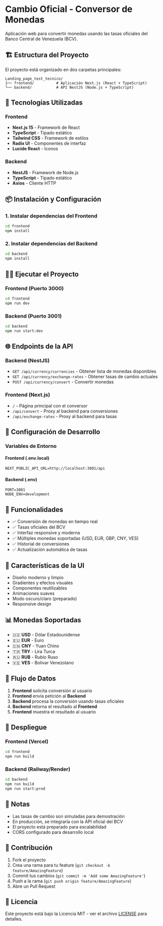 # Cambio Oficial - Conversor de Monedas

Aplicación web para convertir monedas usando las tasas oficiales del Banco Central de Venezuela (BCV).

## 🏗️ Estructura del Proyecto

El proyecto está organizado en dos carpetas principales:

```
Landing_page_test_tecnico/
├── frontend/          # Aplicación Next.js (React + TypeScript)
└── backend/           # API NestJS (Node.js + TypeScript)
```

## 🚀 Tecnologías Utilizadas

### Frontend
- **Next.js 15** - Framework de React
- **TypeScript** - Tipado estático
- **Tailwind CSS** - Framework de estilos
- **Radix UI** - Componentes de interfaz
- **Lucide React** - Iconos

### Backend
- **NestJS** - Framework de Node.js
- **TypeScript** - Tipado estático
- **Axios** - Cliente HTTP

## 📦 Instalación y Configuración

### 1. Instalar dependencias del Frontend

```bash
cd frontend
npm install
```

### 2. Instalar dependencias del Backend

```bash
cd backend
npm install
```

## 🏃‍♂️ Ejecutar el Proyecto

### Frontend (Puerto 3000)

```bash
cd frontend
npm run dev
```

### Backend (Puerto 3001)

```bash
cd backend
npm run start:dev
```

## 🌐 Endpoints de la API

### Backend (NestJS)

- `GET /api/currency/currencies` - Obtener lista de monedas disponibles
- `GET /api/currency/exchange-rates` - Obtener tasas de cambio actuales
- `POST /api/currency/convert` - Convertir monedas

### Frontend (Next.js)

- `/` - Página principal con el conversor
- `/api/convert` - Proxy al backend para conversiones
- `/api/exchange-rates` - Proxy al backend para tasas

## 🔧 Configuración de Desarrollo

### Variables de Entorno

#### Frontend (.env.local)
```env
NEXT_PUBLIC_API_URL=http://localhost:3001/api
```

#### Backend (.env)
```env
PORT=3001
NODE_ENV=development
```

## 📱 Funcionalidades

- ✅ Conversión de monedas en tiempo real
- ✅ Tasas oficiales del BCV
- ✅ Interfaz responsive y moderna
- ✅ Múltiples monedas soportadas (USD, EUR, GBP, CNY, VES)
- ✅ Historial de conversiones
- ✅ Actualización automática de tasas

## 🎨 Características de la UI

- Diseño moderno y limpio
- Gradientes y efectos visuales
- Componentes reutilizables
- Animaciones suaves
- Modo oscuro/claro (preparado)
- Responsive design

## 📊 Monedas Soportadas

- 🇺🇸 **USD** - Dólar Estadounidense
- 🇪🇺 **EUR** - Euro
- 🇨🇳 **CNY** - Yuan Chino
- 🇹🇷 **TRY** - Lira Turca
- 🇷🇺 **RUB** - Rublo Ruso
- 🇻🇪 **VES** - Bolívar Venezolano

## 🔄 Flujo de Datos

1. **Frontend** solicita conversión al usuario
2. **Frontend** envía petición al **Backend**
3. **Backend** procesa la conversión usando tasas oficiales
4. **Backend** retorna el resultado al **Frontend**
5. **Frontend** muestra el resultado al usuario

## 🚀 Despliegue

### Frontend (Vercel)
```bash
cd frontend
npm run build
```

### Backend (Railway/Render)
```bash
cd backend
npm run build
npm run start:prod
```

## 📝 Notas

- Las tasas de cambio son simuladas para demostración
- En producción, se integraría con la API oficial del BCV
- El proyecto está preparado para escalabilidad
- CORS configurado para desarrollo local

## 🤝 Contribución

1. Fork el proyecto
2. Crea una rama para tu feature (`git checkout -b feature/AmazingFeature`)
3. Commit tus cambios (`git commit -m 'Add some AmazingFeature'`)
4. Push a la rama (`git push origin feature/AmazingFeature`)
5. Abre un Pull Request

## 📄 Licencia

Este proyecto está bajo la Licencia MIT - ver el archivo [LICENSE](LICENSE) para detalles.
